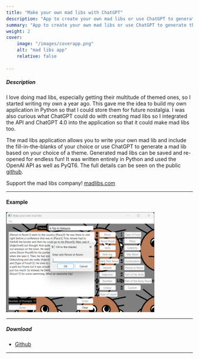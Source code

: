 ```yaml
---
title: "Make your own mad libs with ChatGPT" 
description: "App to create your own mad libs or use ChatGPT to generate them." 
summary: "App to create your own mad libs or use ChatGPT to generate them."
weight: 2
cover:
    image: "/images/coverapp.png"
    alt: "mad libs app"
    relative: false

---
```


##### Description
I love doing mad libs, especially getting their multitude of themed ones, so I started writing my own a year ago. This gave me the idea to build my own application in Python so that I could store them for future nostalgia. I was also curious what ChatGPT could do with creating mad libs so I integrated the API and ChatGPT 4.0 into the application so that it could make mad libs too.

The mad libs application allows you to write your own mad lib and include the fill-in-the-blanks of your choice or use ChatGPT to generate a mad lib based on your choice of a theme. Generated mad libs can be saved and re-opened for endless fun! It was written entirely in Python and used the OpenAI API as well as PyQT6. The full details can be seen on the public [github](https://github.com/amhelmi/mad_libs_app). 

Support the mad libs company! [madlibs.com](https://madlibs.com)

---

#### Example
<img src="app.png" alt="App" width="400"/>

---

##### Download

+ [Github](https://github.com/amhelmi/mad_libs_app)

---
